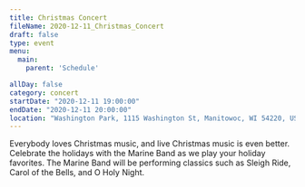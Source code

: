 ```yaml
---
title: Christmas Concert
fileName: 2020-12-11_Christmas_Concert
draft: false
type: event
menu: 
  main:
    parent: 'Schedule'

allDay: false
category: concert
startDate: "2020-12-11 19:00:00"
endDate: "2020-12-11 20:00:00"
location: "Washington Park, 1115 Washington St, Manitowoc, WI 54220, USA"
---
```

Everybody loves Christmas music, and live Christmas music is even better.  Celebrate the holidays with the Marine Band as we play your holiday favorites.  The Marine Band will be performing classics such as Sleigh Ride, Carol of the Bells, and O Holy Night.
